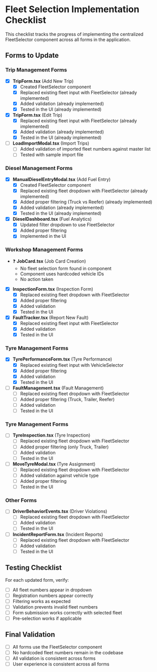 # Fleet Selection Implementation Checklist

This checklist tracks the progress of implementing the centralized FleetSelector component across all forms in the application.

## Forms to Update

### Trip Management Forms

- [x] **TripForm.tsx** (Add New Trip)
  - [x] Created FleetSelector component
  - [x] Replaced existing fleet input with FleetSelector (already implemented)
  - [x] Added validation (already implemented)
  - [x] Tested in the UI (already implemented)

- [x] **TripForm.tsx** (Edit Trip)
  - [x] Replaced existing fleet input with FleetSelector (already implemented)
  - [x] Added validation (already implemented)
  - [x] Tested in the UI (already implemented)

- [ ] **LoadImportModal.tsx** (Import Trips)
  - [ ] Added validation of imported fleet numbers against master list
  - [ ] Tested with sample import file

### Diesel Management Forms

- [x] **ManualDieselEntryModal.tsx** (Add Fuel Entry)
  - [x] Created FleetSelector component
  - [x] Replaced existing fleet dropdown with FleetSelector (already implemented)
  - [x] Added proper filtering (Truck vs Reefer) (already implemented)
  - [x] Added validation (already implemented)
  - [x] Tested in the UI (already implemented)

- [x] **DieselDashboard.tsx** (Fuel Analytics)
  - [x] Updated filter dropdown to use FleetSelector
  - [x] Added proper filtering
  - [x] Implemented in the UI

### Workshop Management Forms

- ❓ **JobCard.tsx** (Job Card Creation)
  - No fleet selection form found in component
  - Component uses hardcoded vehicle IDs
  - No action taken

- [x] **InspectionForm.tsx** (Inspection Form)
  - [x] Replaced existing fleet dropdown with FleetSelector
  - [x] Added proper filtering
  - [x] Added validation
  - [x] Tested in the UI

- [x] **FaultTracker.tsx** (Report New Fault)
  - [x] Replaced existing fleet input with FleetSelector
  - [x] Added validation 
  - [x] Tested in the UI

### Tyre Management Forms

- [x] **TyrePerformanceForm.tsx** (Tyre Performance)
  - [x] Replaced existing fleet input with VehicleSelector
  - [x] Added proper filtering
  - [x] Added validation
  - [x] Tested in the UI

- [ ] **FaultManagement.tsx** (Fault Management)
  - [ ] Replaced existing fleet dropdown with FleetSelector
  - [ ] Added proper filtering (Truck, Trailer, Reefer)
  - [ ] Added validation
  - [ ] Tested in the UI

### Tyre Management Forms

- [ ] **TyreInspection.tsx** (Tyre Inspection)
  - [ ] Replaced existing fleet dropdown with FleetSelector
  - [ ] Added proper filtering (only Truck, Trailer)
  - [ ] Added validation
  - [ ] Tested in the UI

- [ ] **MoveTyreModal.tsx** (Tyre Assignment)
  - [ ] Replaced existing fleet dropdown with FleetSelector
  - [ ] Added validation against vehicle type
  - [ ] Added proper filtering
  - [ ] Tested in the UI

### Other Forms

- [ ] **DriverBehaviorEvents.tsx** (Driver Violations)
  - [ ] Replaced existing fleet dropdown with FleetSelector
  - [ ] Added validation
  - [ ] Tested in the UI

- [ ] **IncidentReportForm.tsx** (Incident Reports)
  - [ ] Replaced existing fleet dropdown with FleetSelector
  - [ ] Added validation
  - [ ] Tested in the UI

## Testing Checklist

For each updated form, verify:

- [ ] All fleet numbers appear in dropdown
- [ ] Registration numbers appear correctly
- [ ] Filtering works as expected
- [ ] Validation prevents invalid fleet numbers
- [ ] Form submission works correctly with selected fleet
- [ ] Pre-selection works if applicable

## Final Validation

- [ ] All forms use the FleetSelector component
- [ ] No hardcoded fleet numbers remain in the codebase
- [ ] All validation is consistent across forms
- [ ] User experience is consistent across all forms
